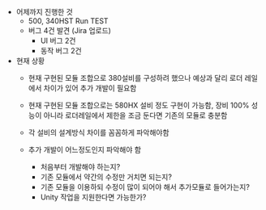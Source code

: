 - 어제까지 진행한 것
	- 500, 340HST Run TEST
	- 버그 4건 발견 (Jira 업로드)
		- UI 버그 2건
		- 동작 버그 2건
- 현재 상황
	- 현재 구현된 모듈 조합으로 380설비를 구성하려 했으나 예상과 달리 로더 레일에서 차이가 있어 추가 개발이 필요함
	- 현재 구현된 모듈 조합으로는 580HX 설비 정도 구현이 가능함, 장비 100% 성능이 아니라 로더레일에서 제한을 조금 둔다면 기존의 모듈로 충분함
	- 각 설비의 설계방식 차이를 꼼꼼하게 파악해야함

	- 추가 개발이 어느정도인지 파악해야 함
		- 처음부터 개발해야 하는지?
		- 기존 모듈에서 약간의 수정만 거치면 되는지?
		- 기존 모듈을 이용하되 수정이 많이 되어야 해서 추가모듈로 들어가는지?
		- Unity 작업을 지원한다면 가능한가?